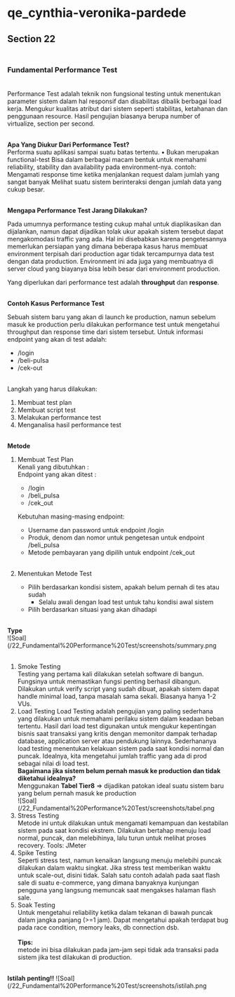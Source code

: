 # qe_cynthia-veronika-pardede
## **Section 22**<br><br>
### **Fundamental Performance Test**<br><br>

Performance Test adalah teknik non fungsional testing untuk menentukan parameter sistem dalam hal responsif dan disabilitas dibalik berbagai load kerja.  Mengukur kualitas atribut dari sistem seperti stabilitas, ketahanan dan penggunaan resource. Hasil pengujian biasanya berupa number of virtualize, section per second. <br><br>

**Apa Yang Diukur Dari Performance Test?**<br>
Performa suatu aplikasi sampai suatu batas tertentu. • Bukan merupakan functional-test
Bisa dalam berbagai macam bentuk untuk memahami reliability, stability dan availability pada environment-nya. contoh:
Mengamati response time ketika menjalankan request dalam jumlah yang sangat banyak
Melihat suatu sistem berinteraksi dengan jumlah data yang cukup besar.<br><br>


**Mengapa Performance Test Jarang Dilakukan?**

Pada umumnya performance testing cukup mahal untuk diaplikasikan dan dijalankan, namun dapat dijadikan tolak ukur apakah sistem tersebut dapat mengakomodasi traffic yang ada. Hal ini disebabkan karena pengetesannya memerlukan persiapan yang dimana beberapa kasus harus membuat environment terpisah dari production agar tidak tercampurnya data test dengan data production. Environment ini ada juga yang membuatnya di server cloud yang biayanya bisa lebih besar dari environment production.

Yang diperlukan dari performance test adalah **throughput** dan **response**.<br><br>

**Contoh Kasus Performance Test**

Sebuah sistem baru yang akan di launch ke production, namun sebelum masuk ke production perlu dilakukan performance test untuk mengetahui throughput dan response time dari sistem tersebut. Untuk informasi endpoint yang akan di test adalah: 
 - /login
 - /beli-pulsa
- /cek-out<br><br>

Langkah yang harus dilakukan:
1. Membuat test plan
2. Membuat script test
3. Melakukan performance test
4. Menganalisa hasil performance test<br><br>

**Metode**<br>
1. Membuat Test Plan<br>
Kenali yang dibutuhkan :<br>
Endpoint yang akan ditest :<br>
    - /login
    - /beli_pulsa
    - /cek_out<br>

    Kebutuhan masing-masing endpoint:
    - Username dan password untuk endpoint /login
    - Produk, denom dan nomor untuk pengetesan untuk endpoint /beli_pulsa
    - Metode pembayaran yang dipilih untuk endpoint /cek_out <br> <br>
2. Menentukan Metode Test<br>
    - Pilih berdasarkan kondisi sistem, apakah belum pernah di tes atau sudah 
        - Selalu awali dengan load test untuk tahu kondisi awal sistem
    - Pilih berdasarkan situasi yang akan dihadapi<br><br>


**Type**<br>
![Soal](/22_Fundamental%20Performance%20Test/screenshots/summary.png<br><br>
1. Smoke Testing<br>
Testing yang pertama kali dilakukan setelah software di bangun. Fungsinya untuk memastikan fungsi penting berhasil dibangun. Dilakukan untuk verify script yang sudah dibuat, apakah sistem dapat handle minimal load, tanpa masalah sama sekali. Biasanya hanya 1-2 VUs.
2. Load Testing
Load Testing adalah pengujian yang paling sederhana yang dilakukan untuk memahami perilaku sistem dalam keadaan beban tertentu. Hasil dari load test digunakan untuk mengukur kepentingan bisnis saat transaksi yang kritis dengan memonitor dampak terhadap database, application server atau pendukung lainnya. Sederhananya load testing menentukan kelakuan sistem pada saat kondisi normal dan puncak. Idealnya, kita mengetahui jumlah traffic yang ada di prod sebagai nilai di load test.<br>
**Bagaimana jika sistem belum pernah masuk ke production dan tidak diketahui idealnya?**<br>
Menggunakan **Tabel Tier8** => dijadikan patokan ideal suatu sistem baru yang belum pernah masuk ke production<br>
![Soal](/22_Fundamental%20Performance%20Test/screenshots/tabel.png
3. Stress Testing<br>
Metode ini untuk dilakukan untuk mengamati kemampuan dan kestabilan sistem pada saat kondisi ekstrem. Dilakukan bertahap menuju load normal, puncak, dan melebihinya, lalu turun untuk melihat proses recovery. Tools: JMeter
4. Spike Testing<br>
Seperti stress test, namun kenaikan langsung menuju melebihi puncak dilakukan dalam waktu singkat. Jika stress test memberikan waktu untuk scale-out, disini tidak. Salah satu contoh adalah pada saat flash sale di suatu e-commerce, yang dimana banyaknya kunjungan pengguna yang langsung memuncak saat mengakses halaman flash sale.
5. Soak Testing<br>
Untuk mengetahui reliability ketika dalam tekanan di bawah puncak dalam jangka panjang (>=1 jam). Dapat mengetahui apakah terdapat bug pada race condition, memory leaks, db connection dsb.<br><br>
**Tips:**<br> metode ini bisa dilakukan pada jam-jam sepi tidak ada transaksi pada sistem jika test dilakukan di production.
<br><br>

**Istilah penting!!**
![Soal](/22_Fundamental%20Performance%20Test/screenshots/istilah.png<br><br>


